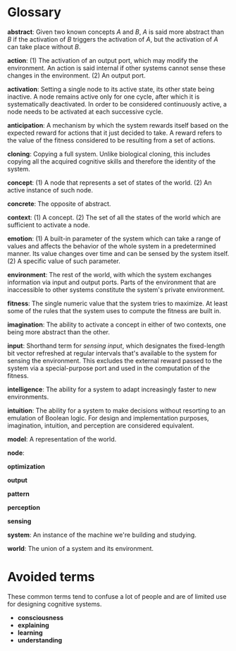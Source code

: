 Glossary
==

**abstract**: Given two known concepts $A$ and $B$, $A$ is said more abstract
              than $B$ if the activation of $B$ triggers the activation of $A$,
              but the activation of $A$ can take place without $B$.

**action**: (1) The activation of an output port, which may modify
            the environment. An action is said internal if other systems
            cannot sense these changes in the environment. (2) An output port.

**activation**: Setting a single node to its active state, its other state
                being inactive. A node remains active only for one
                cycle, after which it is systematically deactivated. In
                order to be considered continuously active, a node needs
                to be activated at each successive cycle.

**anticipation**: A mechanism by which the system rewards itself based
                  on the expected reward for actions that it just
                  decided to take. A reward refers to the value of the
                  fitness considered to be resulting from a set of actions.

**cloning**: Copying a full system. Unlike biological cloning, this
             includes copying all the acquired cognitive skills and
             therefore the identity of the system.

**concept**: (1) A node that represents a set of states of the
             world. (2) An active instance of such node.

**concrete**: The opposite of abstract.

**context**: (1) A concept. (2) The set of all the states of the world
             which are sufficient to activate a node.

**emotion**: (1) A built-in parameter of the system which can take a
             range of values and affects the behavior of the whole
             system in a predetermined manner. Its value changes over
             time and can be sensed by the system itself. (2) A
             specific value of such parameter.

**environment**: The rest of the world, with which the system
                 exchanges information via input and output ports.
                 Parts of the environment that are inaccessible to
                 other systems constitute the system's private
                 environment.

**fitness**: The single numeric value that the system tries to
             maximize. At least some of the rules that the system uses
             to compute the fitness are built in.

**imagination**: The ability to activate a concept in either of two contexts,
                 one being more abstract than the other.

**input**: Shorthand term for _sensing input_, which designates the
           fixed-length bit vector refreshed at regular intervals
           that's available to the system for sensing the environment.
           This excludes the external reward passed to the
           system via a special-purpose port and used in the
           computation of the fitness.

**intelligence**: The ability for a system to adapt increasingly
                  faster to new environments.

**intuition**: The ability for a system to make decisions without
               resorting to an emulation of Boolean
               logic. For design and implementation purposes, imagination,
               intuition, and perception are considered equivalent.

**model**: A representation of the world.

**node**: 

**optimization**

**output**

**pattern**

**perception**

**sensing**

**system**: An instance of the machine we're building and studying.

**world**: The union of a system and its environment.

Avoided terms
==

These common terms tend to confuse a lot of people and are of limited
use for designing cognitive systems.

* **consciousness**
* **explaining**
* **learning**
* **understanding**

